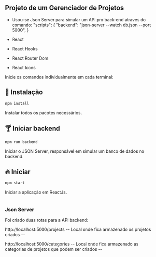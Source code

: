 ## Projeto de um Gerenciador de Projetos

- Usou-se Json Server para simular um API pro back-end atraves do comando:
       "scripts": {  "backend": "json-server --watch db.json --port 5000", }

- React
- React Hooks
- React Router Dom
- React Icons

Inicie os comandos individualmente em cada terminal:

## 🎉 Instalação

```sh
npm install
```
Instalar todos os pacotes necessários.

## 🍸 Iniciar backend

```sh
npm run backend
```
Iniciar o JSON Server, responsável em simular um banco de dados no backend.

## 🔥 Iniciar

```sh
npm start
```
Iniciar a aplicação em ReactJs.

#

### Json Server
<p> Foi criado duas rotas para a API backend:</p>

<p>http://localhost:5000/projects -- Local onde fica armazenado os projetos criados -- </p>
<p>http://localhost:5000/categories -- Local onde fica armazenado as categorias de projetos que podem ser criados -- </p>
